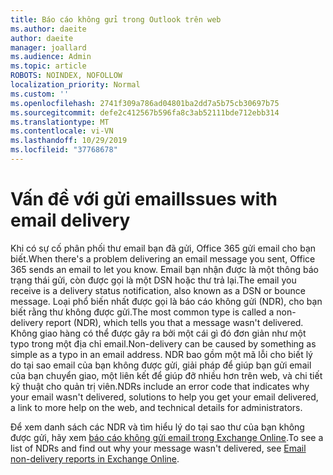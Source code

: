 ```yaml
---
title: Báo cáo không gửi trong Outlook trên web
ms.author: daeite
author: daeite
manager: joallard
ms.audience: Admin
ms.topic: article
ROBOTS: NOINDEX, NOFOLLOW
localization_priority: Normal
ms.custom: ''
ms.openlocfilehash: 2741f309a786ad04801ba2dd7a5b75cb30697b75
ms.sourcegitcommit: defe2c412567b596fa8c3ab52111bde712ebb314
ms.translationtype: MT
ms.contentlocale: vi-VN
ms.lasthandoff: 10/29/2019
ms.locfileid: "37768678"
---
```

# <a name="issues-with-email-delivery"></a><span data-ttu-id="025fc-102">Vấn đề với gửi email</span><span class="sxs-lookup"><span data-stu-id="025fc-102">Issues with email delivery</span></span>

<span data-ttu-id="025fc-103">Khi có sự cố phân phối thư email bạn đã gửi, Office 365 gửi email cho bạn biết.</span><span class="sxs-lookup"><span data-stu-id="025fc-103">When there's a problem delivering an email message you sent, Office 365 sends an email to let you know.</span></span> <span data-ttu-id="025fc-104">Email bạn nhận được là một thông báo trạng thái gửi, còn được gọi là một DSN hoặc thư trả lại.</span><span class="sxs-lookup"><span data-stu-id="025fc-104">The email you receive is a delivery status notification, also known as a DSN or bounce message.</span></span> <span data-ttu-id="025fc-105">Loại phổ biến nhất được gọi là báo cáo không gửi (NDR), cho bạn biết rằng thư không được gửi.</span><span class="sxs-lookup"><span data-stu-id="025fc-105">The most common type is called a non-delivery report (NDR), which tells you that a message wasn't delivered.</span></span> <span data-ttu-id="025fc-106">Không giao hàng có thể được gây ra bởi một cái gì đó đơn giản như một typo trong một địa chỉ email.</span><span class="sxs-lookup"><span data-stu-id="025fc-106">Non-delivery can be caused by something as simple as a typo in an email address.</span></span> <span data-ttu-id="025fc-107">NDR bao gồm một mã lỗi cho biết lý do tại sao email của bạn không được gửi, giải pháp để giúp bạn gửi email của bạn chuyển giao, một liên kết để giúp đỡ nhiều hơn trên web, và chi tiết kỹ thuật cho quản trị viên.</span><span class="sxs-lookup"><span data-stu-id="025fc-107">NDRs include an error code that indicates why your email wasn't delivered, solutions to help you get your email delivered, a link to more help on the web, and technical details for administrators.</span></span>

<span data-ttu-id="025fc-108">Để xem danh sách các NDR và tìm hiểu lý do tại sao thư của bạn không được gửi, hãy xem [báo cáo không gửi email trong Exchange Online](https://docs.microsoft.com/exchange/mail-flow-best-practices/non-delivery-reports-in-exchange-online/non-delivery-reports-in-exchange-online).</span><span class="sxs-lookup"><span data-stu-id="025fc-108">To see a list of NDRs and find out why your message wasn't delivered, see [Email non-delivery reports in Exchange Online](https://docs.microsoft.com/exchange/mail-flow-best-practices/non-delivery-reports-in-exchange-online/non-delivery-reports-in-exchange-online).</span></span>